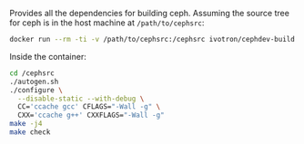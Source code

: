 Provides all the dependencies for building ceph. Assuming the source 
tree for ceph is in the host machine at `/path/to/cephsrc`:

```bash
docker run --rm -ti -v /path/to/cephsrc:/cephsrc ivotron/cephdev-build
```

Inside the container:

```bash
cd /cephsrc
./autogen.sh
./configure \
  --disable-static --with-debug \
  CC='ccache gcc' CFLAGS="-Wall -g" \
  CXX='ccache g++' CXXFLAGS="-Wall -g"
make -j4
make check
```
